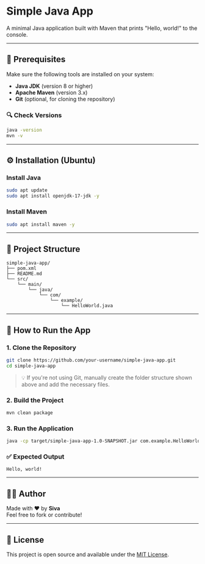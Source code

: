 # Simple Java App

A minimal Java application built with Maven that prints "Hello, world!" to the console.

---

## 🧰 Prerequisites

Make sure the following tools are installed on your system:

- **Java JDK** (version 8 or higher)
- **Apache Maven** (version 3.x)
- **Git** (optional, for cloning the repository)

### 🔍 Check Versions

```bash
java -version
mvn -v
```

---

## ⚙️ Installation (Ubuntu)

### Install Java

```bash
sudo apt update
sudo apt install openjdk-17-jdk -y
```

### Install Maven

```bash
sudo apt install maven -y
```

---

## 📁 Project Structure

```
simple-java-app/
├── pom.xml
├── README.md
└── src/
    └── main/
        └── java/
            └── com/
                └── example/
                    └── HelloWorld.java
```

---

## 🚀 How to Run the App

### 1. Clone the Repository

```bash
git clone https://github.com/your-username/simple-java-app.git
cd simple-java-app
```

> 💡 If you're not using Git, manually create the folder structure shown above and add the necessary files.

### 2. Build the Project

```bash
mvn clean package
```

### 3. Run the Application

```bash
java -cp target/simple-java-app-1.0-SNAPSHOT.jar com.example.HelloWorld
```

### ✅ Expected Output

```
Hello, world!
```

---

## 👨‍💻 Author

Made with ❤️ by **Siva**  
Feel free to fork or contribute!

---

## 📜 License

This project is open source and available under the [MIT License](LICENSE).
